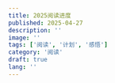 ```yaml
---
title: 2025阅读进度
published: 2025-04-27
description: ''
image: ''
tags: ['阅读', '计划', '感悟']
category: '阅读'
draft: true 
lang: ''
---
```


